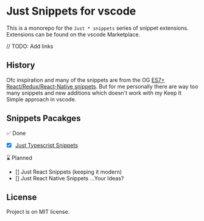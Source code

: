 # Just Snippets for vscode

This is a monorepo for the `Just * snippets` series of snippet extensions. Extensions can be found on the vscode Marketplace.

// TODO: Add links

## History

Ofc inspiration and many of the snippets are from the OG [ES7+ React/Redux/React-Native snippets](https://marketplace.visualstudio.com/items?itemName=dsznajder.es7-react-js-snippets). But for me personally there are way too many snippets and new additions which doesn't work with my Keep It Simple approach in vscode.

## Snippets Pacakges

✅ Done

- [x] [Just Typescript Snippets](https://github.com/k1eu/just-vscode-snippets/just-ts-snippets)

⌛ Planned

- [] Just React Snippets (keeping it modern)
- [] Just React Native Snippets
  ...Your Ideas?

## License

Project is on MIT license.
